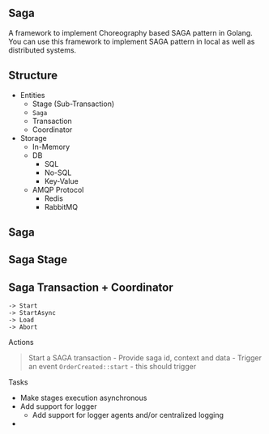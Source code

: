 ## Saga
A framework to implement Choreography based SAGA pattern in Golang. You can use this framework to implement SAGA pattern in local as well as distributed systems.


## Structure
- Entities
	- Stage (Sub-Transaction)
	- `Saga`
	- Transaction
	<!-- - Template -->
	- Coordinator
- Storage
	- In-Memory
	- DB
		- SQL
		- No-SQL
		- Key-Value
	- AMQP Protocol
		- Redis
		- RabbitMQ


## Saga
## Saga Stage
<!-- ## Saga Template -->
## Saga Transaction + Coordinator
<!-- ## Saga Coordinator -->
	-> Start
	-> StartAsync
	-> Load
	-> Abort


Actions
> Start a SAGA transaction
	- Provide saga id, context and data
	- Trigger an event `OrderCreated::start`
	- this should trigger 


Tasks
- Make stages execution asynchronous
- Add support for logger
	- Add support for logger agents and/or centralized logging
- 